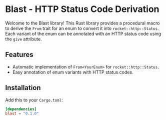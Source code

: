 # Blast - HTTP Status Code Derivation

Welcome to the Blast library! This Rust library provides a procedural macro to derive the `From` trait for an enum to convert it into `rocket::http::Status`. Each variant of the enum can be annotated with an HTTP status code using the `give` attribute.

## Features

- Automatic implementation of `From<YourEnum>` for `rocket::http::Status`.
- Easy annotation of enum variants with HTTP status codes.

## Installation

Add this to your `Cargo.toml`:

```toml
[dependencies]
blast = "0.1.0"
